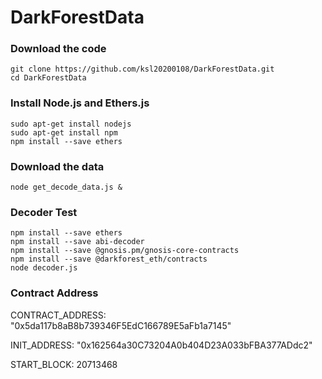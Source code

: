 # DarkForestData

### Download the code

```
git clone https://github.com/ksl20200108/DarkForestData.git
cd DarkForestData

```

### Install Node.js and Ethers.js

```
sudo apt-get install nodejs
sudo apt-get install npm
npm install --save ethers

```

### Download the data

```
node get_decode_data.js &

```

### Decoder Test

```
npm install --save ethers
npm install --save abi-decoder
npm install --save @gnosis.pm/gnosis-core-contracts
npm install --save @darkforest_eth/contracts
node decoder.js

```

### Contract Address

CONTRACT_ADDRESS: "0x5da117b8aB8b739346F5EdC166789E5aFb1a7145"

INIT_ADDRESS: "0x162564a30C73204A0b404D23A033bFBA377ADdc2"

START_BLOCK: 20713468
